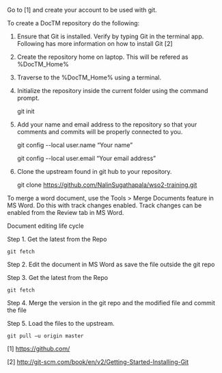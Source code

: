 Go to [1] and create your account to be used with git.

To create a DocTM repository do the following:

1) Ensure that Git is installed. Verify by typing Git in the terminal app. Following has more information on how to install Git [2]

2) Create the repository home on laptop. This will be refered as %DocTM_Home%

3) Traverse to the %DocTM_Home% using a terminal.

4) Initialize the repository inside the current folder using the command prompt.

	git init

5) Add your name and email address to the repository so that your comments and commits will be properly connected to you.

	git config --local user.name “Your name”


	git config --local user.email “Your email address”


6) Clone the upstream found in git hub to your repository.

	git clone https://github.com/NalinSugathapala/wso2-training.git


To merge a word document, use the Tools > Merge Documents feature in MS Word. Do this with track changes enabled. Track changes can be enabled from the Review tab in MS Word.


Document editing life cycle

Step 1. Get the latest from the Repo

	git fetch


Step 2. Edit the document in MS Word as save the file outside the git repo

Step 3. Get the latest from the Repo

	git fetch


Step 4. Merge the version in the git repo and the modified file and commit the file

Step 5. Load the files to the upstream.

	git pull –u origin master



[1] https://github.com/

[2] http://git-scm.com/book/en/v2/Getting-Started-Installing-Git
